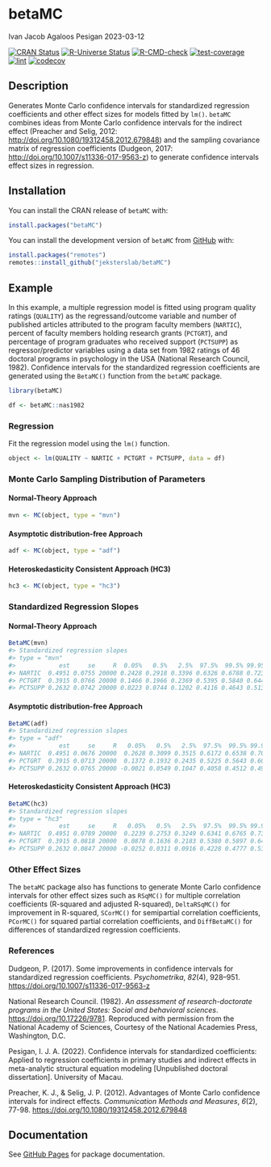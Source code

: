 betaMC
================
Ivan Jacob Agaloos Pesigan
2023-03-12

<!-- README.md is generated from README.Rmd. Please edit that file -->
<!-- badges: start -->

[![CRAN
Status](https://www.r-pkg.org/badges/version/betaMC)](https://cran.r-project.org/package=betaMC)
[![R-Universe
Status](https://jeksterslab.r-universe.dev/badges/betaMC)](https://jeksterslab.r-universe.dev)
[![R-CMD-check](https://github.com/jeksterslab/betaMC/workflows/R-CMD-check/badge.svg)](https://github.com/jeksterslab/betaMC/actions)
[![test-coverage](https://github.com/jeksterslab/betaMC/actions/workflows/test-coverage.yaml/badge.svg)](https://github.com/jeksterslab/betaMC/actions/workflows/test-coverage.yaml)
[![lint](https://github.com/jeksterslab/betaMC/actions/workflows/lint.yaml/badge.svg)](https://github.com/jeksterslab/betaMC/actions/workflows/lint.yaml)
[![codecov](https://codecov.io/gh/jeksterslab/betaMC/branch/main/graph/badge.svg?token=KVLUET3DJ6)](https://codecov.io/gh/jeksterslab/betaMC)
<!-- badges: end -->

## Description

Generates Monte Carlo confidence intervals for standardized regression
coefficients and other effect sizes for models fitted by `lm()`.
`betaMC` combines ideas from Monte Carlo confidence intervals for the
indirect effect (Preacher and Selig, 2012:
<http://doi.org/10.1080/19312458.2012.679848>) and the sampling
covariance matrix of regression coefficients (Dudgeon, 2017:
<http://doi.org/10.1007/s11336-017-9563-z>) to generate confidence
intervals effect sizes in regression.

## Installation

You can install the CRAN release of `betaMC` with:

``` r
install.packages("betaMC")
```

You can install the development version of `betaMC` from
[GitHub](https://github.com/jeksterslab/betaMC) with:

``` r
install.packages("remotes")
remotes::install_github("jeksterslab/betaMC")
```

## Example

In this example, a multiple regression model is fitted using program
quality ratings (`QUALITY`) as the regressand/outcome variable and
number of published articles attributed to the program faculty members
(`NARTIC`), percent of faculty members holding research grants
(`PCTGRT`), and percentage of program graduates who received support
(`PCTSUPP`) as regressor/predictor variables using a data set from 1982
ratings of 46 doctoral programs in psychology in the USA (National
Research Council, 1982). Confidence intervals for the standardized
regression coefficients are generated using the `BetaMC()` function from
the `betaMC` package.

``` r
library(betaMC)
```

``` r
df <- betaMC::nas1982
```

### Regression

Fit the regression model using the `lm()` function.

``` r
object <- lm(QUALITY ~ NARTIC + PCTGRT + PCTSUPP, data = df)
```

### Monte Carlo Sampling Distribution of Parameters

#### Normal-Theory Approach

``` r
mvn <- MC(object, type = "mvn")
```

#### Asymptotic distribution-free Approach

``` r
adf <- MC(object, type = "adf")
```

#### Heteroskedasticity Consistent Approach (HC3)

``` r
hc3 <- MC(object, type = "hc3")
```

### Standardized Regression Slopes

#### Normal-Theory Approach

``` r
BetaMC(mvn)
#> Standardized regression slopes
#> type = "mvn"
#>            est     se     R  0.05%   0.5%   2.5%  97.5%  99.5% 99.95%
#> NARTIC  0.4951 0.0755 20000 0.2428 0.2918 0.3396 0.6326 0.6788 0.7237
#> PCTGRT  0.3915 0.0766 20000 0.1466 0.1966 0.2369 0.5395 0.5840 0.6446
#> PCTSUPP 0.2632 0.0742 20000 0.0223 0.0744 0.1202 0.4116 0.4643 0.5132
```

#### Asymptotic distribution-free Approach

``` r
BetaMC(adf)
#> Standardized regression slopes
#> type = "adf"
#>            est     se     R   0.05%   0.5%   2.5%  97.5%  99.5% 99.95%
#> NARTIC  0.4951 0.0676 20000  0.2628 0.3099 0.3515 0.6172 0.6538 0.7007
#> PCTGRT  0.3915 0.0713 20000  0.1372 0.1932 0.2435 0.5225 0.5643 0.6026
#> PCTSUPP 0.2632 0.0765 20000 -0.0021 0.0549 0.1047 0.4058 0.4512 0.4956
```

#### Heteroskedasticity Consistent Approach (HC3)

``` r
BetaMC(hc3)
#> Standardized regression slopes
#> type = "hc3"
#>            est     se     R   0.05%   0.5%   2.5%  97.5%  99.5% 99.95%
#> NARTIC  0.4951 0.0789 20000  0.2239 0.2753 0.3249 0.6341 0.6765 0.7317
#> PCTGRT  0.3915 0.0818 20000  0.0878 0.1636 0.2183 0.5380 0.5897 0.6455
#> PCTSUPP 0.2632 0.0847 20000 -0.0252 0.0311 0.0916 0.4228 0.4777 0.5382
```

### Other Effect Sizes

The `betaMC` package also has functions to generate Monte Carlo
confidence intervals for other effect sizes such as `RSqMC()` for
multiple correlation coefficients (R-squared and adjusted R-squared),
`DeltaRSqMC()` for improvement in R-squared, `SCorMC()` for semipartial
correlation coefficients, `PCorMC()` for squared partial correlation
coefficients, and `DiffBetaMC()` for differences of standardized
regression coefficients.

### References

Dudgeon, P. (2017). Some improvements in confidence intervals for
standardized regression coefficients. *Psychometrika*, *82*(4), 928–951.
<https://doi.org/10.1007/s11336-017-9563-z>

National Research Council. (1982). *An assessment of research-doctorate
programs in the United States: Social and behavioral sciences*.
<https://doi.org/10.17226/9781>. Reproduced with permission from the
National Academy of Sciences, Courtesy of the National Academies Press,
Washington, D.C.

Pesigan, I. J. A. (2022). Confidence intervals for standardized
coefficients: Applied to regression coefficients in primary studies and
indirect effects in meta-analytic structural equation modeling
\[Unpublished doctoral dissertation\]. University of Macau.

Preacher, K. J., & Selig, J. P. (2012). Advantages of Monte Carlo
confidence intervals for indirect effects. *Communication Methods and
Measures*, *6*(2), 77-98. <https://doi.org/10.1080/19312458.2012.679848>

## Documentation

See [GitHub Pages](https://jeksterslab.github.io/betaMC/index.html) for
package documentation.
